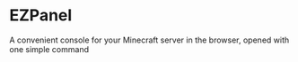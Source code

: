# EZPanel
A convenient console for your Minecraft server in the browser, opened with one simple command
